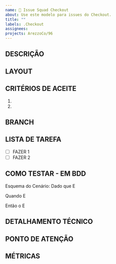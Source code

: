```yaml
---
name: 🛒 Issue Squad Checkout
about: Use este modelo para issues do Checkout.
title: ""
labels: .Checkout
assignees:
projects: ArezzoCo/96
---
```


## DESCRIÇÃO

<!-- SE BUG
### EVIDENCIAS DOS ERRO

### COMO SIMULAR
-->

## LAYOUT

## CRITÉRIOS DE ACEITE
1.
2.

## BRANCH

## LISTA DE TAREFA
- [ ] FAZER 1
- [ ] FAZER 2

## COMO TESTAR - EM BDD

Esquema do Cenário:
  Dado   que
  E

  Quando
  E

  Então  o
  E

## DETALHAMENTO TÉCNICO

## PONTO DE ATENÇÃO

## MÉTRICAS


